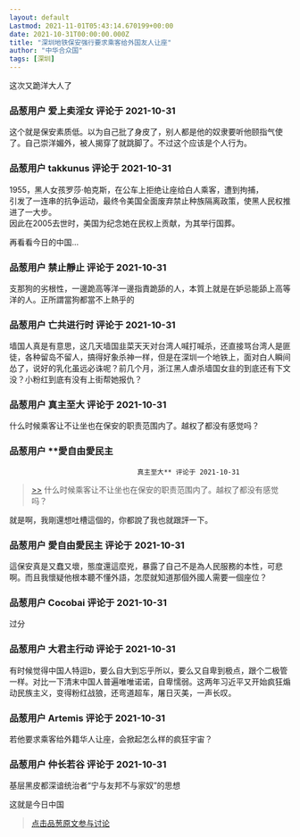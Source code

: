 ```yaml
---
layout: default
Lastmod: 2021-11-01T05:43:14.670199+00:00
date: 2021-10-31T00:00:00.000Z
title: "深圳地铁保安强行要求乘客给外国友人让座"
author: "中华合众国"
tags: [深圳]
---
```


这次又跪洋大人了

            
### 品葱用户 **爱上卖淫女** 评论于 2021-10-31
        
这个就是保安素质低。以为自己批了身皮了，别人都是他的奴隶要听他颐指气使了。自己崇洋媚外，被人揭穿了就跳脚了。不过这个应该是个人行为。
        


            
### 品葱用户 **takkunus** 评论于 2021-10-31
        
1955，黑人女孩罗莎·帕克斯，在公车上拒绝让座给白人乘客，遭到拘捕，  
引发了一连串的抗争运动，最终令美国全面废弃禁止种族隔离政策，使黑人民权推进了一大步。  
因此在2005去世时，美国为纪念她在民权上贡献，为其举行国葬。  
  
再看看今日的中国…
        


            
### 品葱用户 **禁止靜止** 评论于 2021-10-31
        
支那狗的劣根性，一邊跪高等洋一邊指責跪舔的人，本質上就是在妒忌能舔上高等洋的人。正所謂當狗都當不上熱乎的
        


            
### 品葱用户 **亡共进行时** 评论于 2021-10-31
        
墙国人真是有意思，这几天墙国韭菜天天对台湾人喊打喊杀，还直接骂台湾人是匪徒，各种留岛不留人，搞得好象杀神一样，但是在深圳一个地铁上，面对白人瞬间怂了，说好的乳化虽远必诛呢？前几个月，浙江黑人虐杀墙国女韭的到底还有下文没？小粉红到底有没有上街帮她报仇？
        


            
### 品葱用户 **真主至大** 评论于 2021-10-31
        
什么时候乘客让不让坐也在保安的职责范围内了。越权了都没有感觉吗？
        


            
### 品葱用户 **愛自由愛民主				
									真主至大** 评论于 2021-10-31
        
> [\>>]( "/video/item_id-44753#") 什么时候乘客让不让坐也在保安的职责范围内了。越权了都没有感觉吗？

  
就是啊，我剛還想吐槽這個的，你都說了我也就跟評一下。
        


            
### 品葱用户 **愛自由愛民主** 评论于 2021-10-31
        
這保安真是又蠢又壞，態度還這麼兇，暴露了自己不是為人民服務的本性，可悲啊。而且我懷疑他根本聽不懂外語，怎麼就知道那個外國人需要一個座位？
        


            
### 品葱用户 **Cocobai** 评论于 2021-10-31
        
过分
        


            
### 品葱用户 **大君主行动** 评论于 2021-10-31
        
有时候觉得中国人特逗b，要么自大到忘乎所以，要么又自卑到极点，跟个二极管一样。对比一下清末中国人普遍唯唯诺诺，自卑懦弱。这两年习近平又开始疯狂煽动民族主义，变得粉红战狼，还弯道超车，屠日灭美，一声长叹。
        


            
### 品葱用户 **Artemis** 评论于 2021-10-31
        
若他要求乘客给外籍华人让座，会掀起怎么样的疯狂宇宙？
        


            
### 品葱用户 **仲长若谷** 评论于 2021-10-31
        
基层黑皮都深谙统治者“宁与友邦不与家奴”的思想   
  
这就是今日中国
        






> [点击品葱原文参与讨论](https://pincong.rocks/video/id-5325__sort_key-agree_count__sort-DESC)

